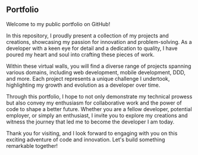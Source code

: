 ## Portfolio

Welcome to my public portfolio on GitHub!

In this repository, I proudly present a collection of my projects and creations, showcasing my passion for innovation and problem-solving. As a developer with a keen eye for detail and a dedication to quality, I have poured my heart and soul into crafting these pieces of work.

Within these virtual walls, you will find a diverse range of projects spanning various domains, including web development, mobile development, DDD, and more. Each project represents a unique challenge I undertook, highlighting my growth and evolution as a developer over time.

Through this portfolio, I hope to not only demonstrate my technical prowess but also convey my enthusiasm for collaborative work and the power of code to shape a better future. Whether you are a fellow developer, potential employer, or simply an enthusiast, I invite you to explore my creations and witness the journey that led me to become the developer I am today.

Thank you for visiting, and I look forward to engaging with you on this exciting adventure of code and innovation. Let's build something remarkable together!